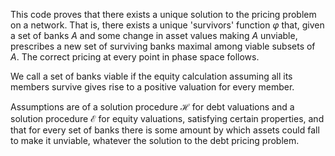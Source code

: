 This code proves that there exists a unique solution to the pricing problem on a network. That is, there exists a unique 'survivors' function *φ* that, given a set of banks *A* and some change in asset values making *A* unviable, prescribes a new set of surviving banks maximal among viable subsets of *A*. The correct pricing at every point in phase space follows.

We call a set of banks viable if the equity calculation assuming all its members survive gives rise to a positive valuation for every member.

Assumptions are of a solution procedure ℋ for debt valuations and a solution procedure ℰ for equity valuations, satisfying certain properties, and that for every set of banks there is some amount by which assets could fall to make it unviable, whatever the solution to the debt pricing problem.
